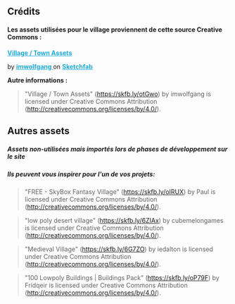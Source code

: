 ## Crédits


#### Les assets utilisées pour le village proviennent de cette source Creative Commons :
  
  <a href="https://sketchfab.com/3d-models/village-town-assets-adf2e5a787804ffcaaa1ad6d541278d5?utm_medium=embed&utm_campaign=share-popup&utm_content=adf2e5a787804ffcaaa1ad6d541278d5" 
      target="_blank" rel="nofollow" style="font-weight: bold; color: #1CAAD9;"> Village / Town Assets   </a> 
      
  by <a href="https://sketchfab.com/imwolfgang?utm_medium=embed&utm_campaign=share-popup&utm_content=adf2e5a787804ffcaaa1ad6d541278d5" 
                                  target="_blank" rel="nofollow" style="font-weight: bold; color: #1CAAD9;"> imwolfgang </a> 
    on 
    <a href="https://sketchfab.com?utm_medium=embed&utm_campaign=share-popup&utm_content=adf2e5a787804ffcaaa1ad6d541278d5" target="_blank" rel="nofollow" style="font-weight: bold; color: #1CAAD9;">
      Sketchfab
    </a>

**Autre informations :** 

> "Village / Town Assets" (https://skfb.ly/otGwo) by imwolfgang is licensed under Creative Commons Attribution (http://creativecommons.org/licenses/by/4.0/).

## Autres assets 

##### Assets non-utilisées mais importés lors de phases de développement sur le site
##### Ils peuvent vous inspirer pour l'un de vos projets:

> "FREE - SkyBox Fantasy Village" (https://skfb.ly/oIRUX) by Paul is licensed under Creative Commons Attribution (http://creativecommons.org/licenses/by/4.0/).

> "low poly desert village" (https://skfb.ly/6ZIAx) by cubemelongames is licensed under Creative Commons Attribution (http://creativecommons.org/licenses/by/4.0/).

> "Medieval Village" (https://skfb.ly/6G7ZO) by iedalton is licensed under Creative Commons Attribution (http://creativecommons.org/licenses/by/4.0/).

> "100 Lowpoly Buildings | Buildings Pack" (https://skfb.ly/oP79F) by Fridqeir is licensed under Creative Commons Attribution (http://creativecommons.org/licenses/by/4.0/).

